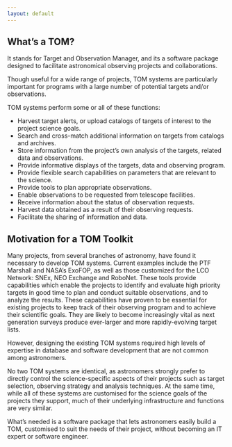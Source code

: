 ```yaml
---
layout: default
---
```


## What’s a TOM?
It stands for Target and Observation Manager, and its a software package designed to facilitate astronomical observing projects and collaborations.

Though useful for a wide range of projects, TOM systems are particularly important for programs with a large number of potential targets and/or observations.

TOM systems perform some or all of these functions:

*   Harvest target alerts, or upload catalogs of targets of interest to the project science goals.
*   Search and cross-match additional information on targets from catalogs and archives.
*   Store information from the project’s own analysis of the targets, related data and observations.
*   Provide informative displays of the targets, data and observing program.
*   Provide flexible search capabilities on parameters that are relevant to the science.
*   Provide tools to plan appropriate observations.
*   Enable observations to be requested from telescope facilities.
*   Receive information about the status of observation requests.
*   Harvest data obtained as a result of their observing requests.
*   Facilitate the sharing of information and data.

## Motivation for a TOM Toolkit

Many projects, from several branches of astronomy, have found it necessary to develop TOM systems.  Current examples include the PTF Marshall and  NASA’s ExoFOP, as well as those customized for the LCO Network: SNEx, NEO Exchange and RoboNet.
These tools provide capabilities which enable the projects to identify and evaluate high priority targets in good time to plan and conduct suitable observations, and to analyze the results.  These capabilities have proven to be essential for existing projects to keep track of their observing program and to achieve their scientific goals.  They are likely to become increasingly vital as next generation surveys produce ever-larger and more rapidly-evolving target lists.

However, designing the existing TOM systems required high levels of expertise in database and software development that are not common among astronomers.

No two TOM systems are identical, as astronomers strongly prefer to directly control the science-specific aspects of their projects such as target selection, observing strategy and analysis techniques.  At the same time, while all of these systems are customised for the science goals of the projects they support, much of their underlying infrastructure and functions are very similar.

What’s needed is a software package that lets astronomers easily build a TOM, customised to suit the needs of their project, without becoming an IT expert or software engineer.


